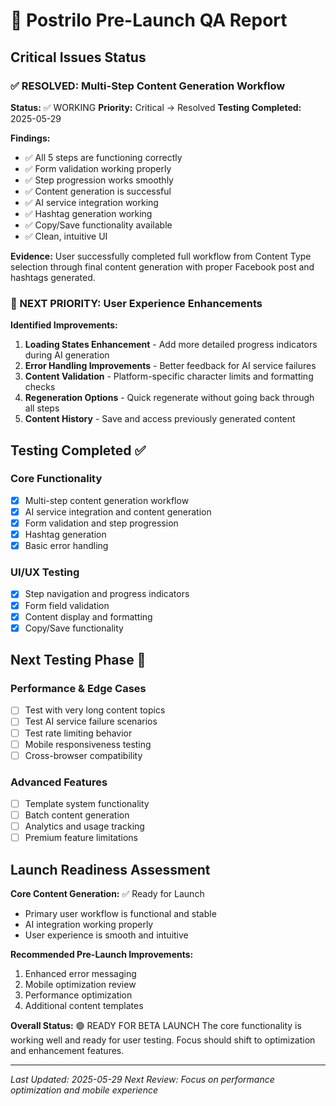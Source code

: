 
# 🚧 Postrilo Pre-Launch QA Report

## Critical Issues Status

### ✅ RESOLVED: Multi-Step Content Generation Workflow
**Status:** ✅ WORKING
**Priority:** Critical → Resolved
**Testing Completed:** 2025-05-29

**Findings:**
- ✅ All 5 steps are functioning correctly
- ✅ Form validation working properly  
- ✅ Step progression works smoothly
- ✅ Content generation is successful
- ✅ AI service integration working
- ✅ Hashtag generation working
- ✅ Copy/Save functionality available
- ✅ Clean, intuitive UI

**Evidence:** User successfully completed full workflow from Content Type selection through final content generation with proper Facebook post and hashtags generated.

### 🔄 NEXT PRIORITY: User Experience Enhancements

**Identified Improvements:**
1. **Loading States Enhancement** - Add more detailed progress indicators during AI generation
2. **Error Handling Improvements** - Better feedback for AI service failures
3. **Content Validation** - Platform-specific character limits and formatting checks
4. **Regeneration Options** - Quick regenerate without going back through all steps
5. **Content History** - Save and access previously generated content

## Testing Completed ✅

### Core Functionality
- [x] Multi-step content generation workflow
- [x] AI service integration and content generation
- [x] Form validation and step progression
- [x] Hashtag generation
- [x] Basic error handling

### UI/UX Testing
- [x] Step navigation and progress indicators
- [x] Form field validation
- [x] Content display and formatting
- [x] Copy/Save functionality

## Next Testing Phase 🎯

### Performance & Edge Cases
- [ ] Test with very long content topics
- [ ] Test AI service failure scenarios
- [ ] Test rate limiting behavior
- [ ] Mobile responsiveness testing
- [ ] Cross-browser compatibility

### Advanced Features
- [ ] Template system functionality
- [ ] Batch content generation
- [ ] Analytics and usage tracking
- [ ] Premium feature limitations

## Launch Readiness Assessment

**Core Content Generation:** ✅ Ready for Launch
- Primary user workflow is functional and stable
- AI integration working properly
- User experience is smooth and intuitive

**Recommended Pre-Launch Improvements:**
1. Enhanced error messaging
2. Mobile optimization review
3. Performance optimization
4. Additional content templates

**Overall Status:** 🟢 READY FOR BETA LAUNCH
The core functionality is working well and ready for user testing. Focus should shift to optimization and enhancement features.

---
*Last Updated: 2025-05-29*
*Next Review: Focus on performance optimization and mobile experience*

